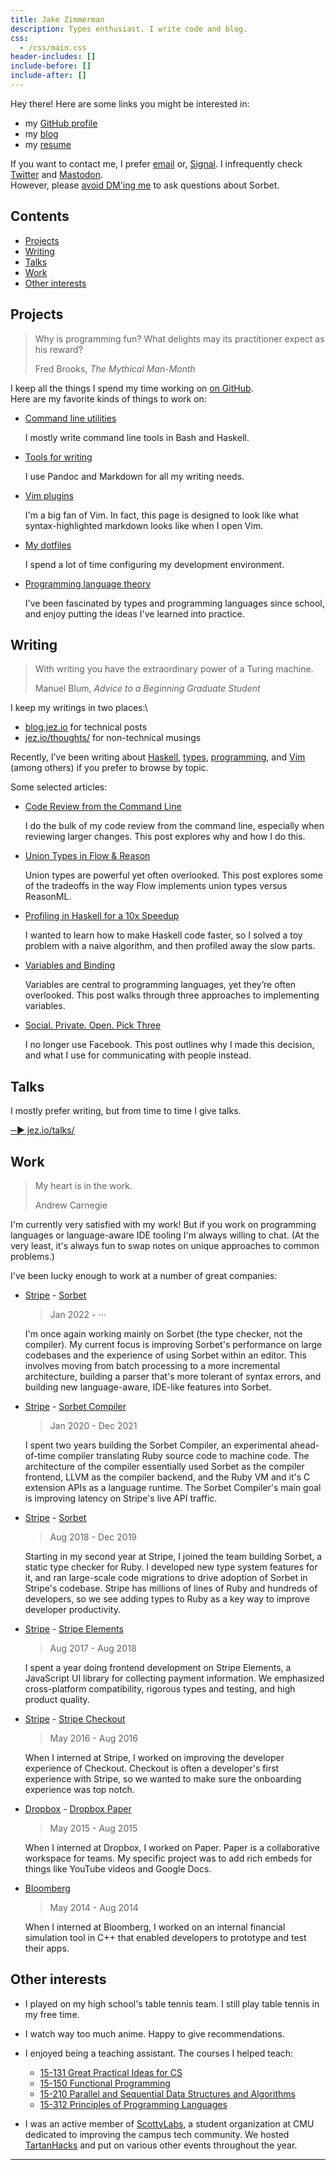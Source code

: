 ```yaml
---
title: Jake Zimmerman
description: Types enthusiast. I write code and blog.
css:
  - /css/main.css
header-includes: []
include-before: []
include-after: []
---
```


Hey there! Here are some links you might be interested in:

- my [GitHub profile](https://github.com/jez)
- my [blog](http://blog.jez.io)
- my [resume](/resume/)

If you want to contact me, I prefer [email](mailto:jake@zimmerman.io) or,
[Signal][on-leaving-facebook]. I infrequently check
[Twitter](https://twitter.com/jez_io) and
[Mastodon](https://hachyderm.io/@jez_io).\
However, please [avoid DM'ing me](/no-dms/) to ask questions about Sorbet.

<!-- START doctoc generated TOC please keep comment here to allow auto update -->
<!-- DON'T EDIT THIS SECTION, INSTEAD RE-RUN doctoc TO UPDATE -->
## Contents

- [Projects](#projects)
- [Writing](#writing)
- [Talks](#talks)
- [Work](#work)
- [Other interests](#other-interests)

<!-- END doctoc generated TOC please keep comment here to allow auto update -->


## Projects

> Why is programming fun? What delights may its practitioner expect as his
> reward?
>
> Fred Brooks, _The Mythical Man-Month_

I keep all the things I spend my time working on [on GitHub].\
Here are my favorite kinds of things to work on:

- [Command line utilities][topic:cli]

  I mostly write command line tools in Bash and Haskell.

- [Tools for writing][topic:writing]

  I use Pandoc and Markdown for all my writing needs.

- [Vim plugins][topic:vim]

  I'm a big fan of Vim. In fact, this page is designed to look like what
  syntax-highlighted markdown looks like when I open Vim.

- [My dotfiles][topic:config]

  I spend a lot of time configuring my development environment.

- [Programming language theory][topic:plt]

  I've been fascinated by types and programming languages since school, and
  enjoy putting the ideas I've learned into practice.

[on GitHub]: https://github.com/search?p=2&q=user%3Ajez+fork%3Atrue+topics%3A%3E0&type=Repositories
[topic:vim]: https://github.com/search?q=user%3Ajez+fork%3Atrue+topic%3Avim&type=Repositories
[topic:cli]: https://github.com/search?q=user%3Ajez+fork%3Atrue+topic%3Acli&type=Repositories
[topic:writing]: https://github.com/search?p=1&q=user%3Ajez+fork%3Atrue+topic%3Awriting&type=Repositories
[topic:config]: https://github.com/search?q=user%3Ajez+fork%3Atrue+topic%3Aconfig&type=Repositories
[topic:plt]: https://github.com/search?q=user%3Ajez+fork%3Atrue+topic%3Aplt&type=Repositories&o=desc&s=updated


## Writing

> With writing you have the extraordinary power of a Turing machine.
>
> Manuel Blum, _Advice to a Beginning Graduate Student_

I keep my writings in two places:\

- [blog.jez.io] for technical posts
- [jez.io/thoughts/] for non-technical musings

Recently, I've been writing about [Haskell][blog-haskell], [types][blog-types],
[programming][blog-programming], and [Vim][blog-vim] (among others) if you
prefer to browse by topic.

Some selected articles:

- [Code Review from the Command Line]

  I do the bulk of my code review from the command line, especially when
  reviewing larger changes. This post explores why and how I do this.

- [Union Types in Flow & Reason]

  Union types are powerful yet often overlooked. This post explores some of the
  tradeoffs in the way Flow implements union types versus ReasonML.

- [Profiling in Haskell for a 10x Speedup]

  I wanted to learn how to make Haskell code faster, so I solved a toy problem
  with a naive algorithm, and then profiled away the slow parts.

- [Variables and Binding]

  Variables are central to programming languages, yet they’re often overlooked.
  This post walks through three approaches to implementing variables.

- [Social. Private. Open. Pick Three][on-leaving-facebook]

  I no longer use Facebook. This post outlines why I made this decision, and
  what I use for communicating with people instead.

[blog.jez.io]: https://blog.jez.io
[jez.io/thoughts/]: https://jez.io/thoughts/

[blog-haskell]: https://blog.jez.io/categories/#haskell
[blog-types]: https://blog.jez.io/categories/#types
[blog-programming]: https://blog.jez.io/categories/#programming
[blog-vim]: https://blog.jez.io/categories/#vim

[Code Review from the Command Line]: https://blog.jez.io/cli-code-review/
[Union Types in Flow & Reason]: https://blog.jez.io/union-types-flow-reason/
[Profiling in Haskell for a 10x Speedup]: https://blog.jez.io/profiling-in-haskell/
[Variables and Binding]: https://blog.jez.io/variables-and-binding/
[on-leaving-facebook]: https://jez.io/thoughts/on-leaving-facebook/


## Talks

I mostly prefer writing, but from time to time I give talks.

[─▶ jez.io/talks/](https://jez.io/talks/)


## Work

> My heart is in the work.
>
> Andrew Carnegie

I'm currently very satisfied with my work! But if you work on programming
languages or language-aware IDE tooling I'm always willing to chat. (At the very
least, it's always fun to swap notes on unique approaches to common problems.)

I've been lucky enough to work at a number of great companies:

- [Stripe] - [Sorbet]

  > Jan 2022 - ···

  I'm once again working mainly on Sorbet (the type checker, not the compiler).
  My current focus is improving Sorbet's performance on large codebases and the
  experience of using Sorbet within an editor. This involves moving from batch
  processing to a more incremental architecture, building a parser that's more
  tolerant of syntax errors, and building new language-aware, IDE-like features
  into Sorbet.

- [Stripe] - [Sorbet Compiler]

  > Jan 2020 - Dec 2021

  I spent two years building the Sorbet Compiler, an experimental
  ahead-of-time compiler translating Ruby source code to machine code. The
  architecture of the compiler essentially used Sorbet as the compiler frontend,
  LLVM as the compiler backend, and the Ruby VM and it's C extension APIs as a
  language runtime. The Sorbet Compiler's main goal is improving latency on
  Stripe's live API traffic.

- [Stripe] - [Sorbet]

  > Aug 2018 - Dec 2019

  Starting in my second year at Stripe, I joined the team building Sorbet, a
  static type checker for Ruby. I developed new type system features for it, and
  ran large-scale code migrations to drive adoption of Sorbet in Stripe's
  codebase. Stripe has millions of lines of Ruby and hundreds of developers, so
  we see adding types to Ruby as a key way to improve developer productivity.

- [Stripe] - [Stripe Elements]

  > Aug 2017 - Aug 2018

  I spent a year doing frontend development on Stripe Elements, a JavaScript
  UI library for collecting payment information. We emphasized cross-platform
  compatibility, rigorous types and testing, and high product quality.

- [Stripe] - [Stripe Checkout]

  > May 2016 - Aug 2016

  When I interned at Stripe, I worked on improving the developer experience of
  Checkout. Checkout is often a developer's first experience with Stripe, so we
  wanted to make sure the onboarding experience was top notch.

- [Dropbox] - [Dropbox Paper]

  > May 2015 - Aug 2015

  When I interned at Dropbox, I worked on Paper. Paper is a collaborative
  workspace for teams. My specific project was to add rich embeds for things
  like YouTube videos and Google Docs.

- [Bloomberg]

  > May 2014 - Aug 2014

  When I interned at Bloomberg, I worked on an internal financial simulation
  tool in C++ that enabled developers to prototype and test their apps.

[Stripe]: https://stripe.com/
[Sorbet]: https://sorbet.org
[Sorbet Compiler]: https://www.youtube.com/watch?v=BH8S1htcHXY
[Stripe Elements]: https://stripe.com/elements
[Stripe Checkout]: https://stripe.com/checkout
[Dropbox]: https://www.dropbox.com
[Dropbox Paper]: https://paper.dropbox.com
[Bloomberg]: http://www.bloomberg.com/

## Other interests

- I played on my high school's table tennis team. I still play table tennis in
  my free time.

- I watch way too much anime. Happy to give recommendations.

- I enjoyed being a teaching assistant. The courses I helped teach:

  - [15-131 Great Practical Ideas for CS][131]
  - [15-150 Functional Programming][150]
  - [15-210 Parallel and Sequential Data Structures and Algorithms][210]
  - [15-312 Principles of Programming Languages][312]

- I was an active member of [ScottyLabs], a student organization at CMU
  dedicated to improving the campus tech community. We hosted [TartanHacks] and
  put on various other events throughout the year.

[131]: https://www.cs.cmu.edu/~15131/
[150]: http://www.cs.cmu.edu/~15150/
[210]: http://www.cs.cmu.edu/~15210/
[312]: https://www.cs.cmu.edu/~rwh/courses/ppl/

[ScottyLabs]: https://scottylabs.org/
[TartanHacks]: https://tartanhacks.com/

- - -
